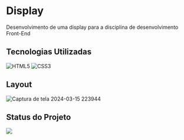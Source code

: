 # Display
Desenvolvimento de uma display para a disciplina de desenvolvimento Front-End

## Tecnologias Utilizadas
![HTML5](https://img.shields.io/badge/html5-%23E34F26.svg?style=for-the-badge&logo=html5&logoColor=white)&nbsp;![CSS3](https://img.shields.io/badge/css3-%231572B6.svg?style=for-the-badge&logo=css3&logoColor=white)

## Layout
![Captura de tela 2024-03-15 223944](https://github.com/BiaSilvaa/Display/assets/145875117/8fe7a9b6-3f7b-468c-b745-db29a67d983e)

## Status do Projeto
<img src="http://img.shields.io/static/v1?label=STATUS&message=CONCLUIDO&color=GREEN&style=for-the-badge"/>

